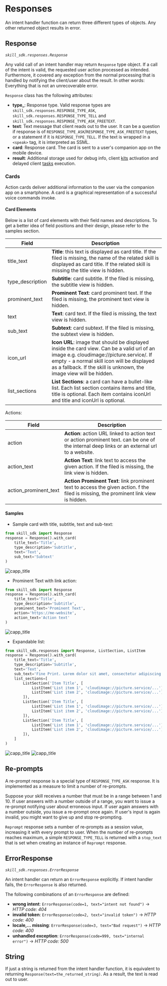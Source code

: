 # Responses

An intent handler function can return three different types of objects. Any other returned object results in error.

## Response

*`skill_sdk.responses.Response`*

Any valid call of an intent handler may return `Response` type object. 
If a call of the intent is valid, the requested user action processed as intended. 
Furthermore, it covered any exception from the normal processing that is handled by notifying the client/user about the result. 
In other words: Everything that is not an unrecoverable error.

`Response` class has the following attributes:

- **type_**: Response type. Valid response types are `skill_sdk.responses.RESPONSE_TYPE_ASK`, `skill_sdk.responses.RESPONSE_TYPE_TELL` and `skill_sdk.responses.RESPONSE_TYPE_ASK_FREETEXT`.
- **text**: Text message that client reads out to the user. It can be a question if response is of `RESPONSE_TYPE_ASK`/`RESPONSE_TYPE_ASK_FREETEXT` types, or a statement if it is `RESPONSE_TYPE_TELL`. If the text is wrapped in a `<speak>` tag, it is interpreted as SSML.
- **card**: Response card. The card is sent to a user's companion app on the mobile device.
- **result**: Additional storage used for debug info, client [kits](use_kits_and_actions.md) activation 
  and delayed client [tasks](client_tasks.md) execution.  

### Cards

Action cards deliver additional information to the user via the companion app on a smartphone.
A card is a graphical representation of a successful voice commands invoke.

#### Card Elements

Below is a list of card elements with their field names and descriptions. 
To get a better idea of field positions and their design, please refer to the samples section.

| Field |  Description  |
| -------- | ----------| 
|title_text | **Title**: this text is displayed as card title. If the filed is missing, the name of the related skill is displayed as card title. If the related skill is missing the title view is hidden.          
|type_description  | **Subtitle**: card subtitle. If the filed is missing, the subtitle view is hidden.   |
|prominent_text  | **Prominent Text**: card prominent text. If the filed is missing, the prominent text view is hidden.
|text  |  **Text**: card text. If the filed is missing, the text view is hidden.
|sub_text  |  **Subtext**: card subtext. If the filed is missing, the subtext view is hidden.
|icon_url  |  **Icon URL**: image that should be displayed inside the card view. Can be a valid url of an image e.g. cloudimage://picture.service/. If empty - a normal skill icon will be displayed as a fallback. If the skill is unknown, the image view will be hidden.
|list_sections  |  **List Sections**: a card can have a bullet-like list. Each list section contains items and title, title is optional. Each item contains iconUrl and title and iconUrl is optional.

Actions:

| Field |  Description  |
| -------- | ----------| 
|action  |  **Action**: action URL linked to action text or action prominent text. can be one of the internal deep links or an external url to a website. 
|action_text  |  **Action Text**: link text to access the given action. If the filed is missing, the link view is hidden. 
|action_prominent_text  |  **Action Prominent Text**: link prominent text to access the given action. f the filed is missing, the prominent link view is hidden.
#### Samples

- Sample card with title, subtitle, text and sub-text:
```python
from skill_sdk import Response
response = Response().with_card(
    title_text='Title',
    type_description='Subtitle',
    text='Text',
    sub_text='Subtext'
)
```
![capp_title](images/M-07-ACT-02.png)

- Prominent Text with link action:

```python
from skill_sdk import Response
response = Response().with_card(
    title_text='Title',
    type_description='Subtitle',
    prominent_text='Prominent Text',
    action='https://me-website',
    action_text='Action text'
)
```
![capp_title](images/M-07-ACT-07.png)

- Expandable list:

```python
from skill_sdk.responses import Response, ListSection, ListItem
response = Response().with_card(
    title_text='Title',
    type_description='Subtitle',
    text='Text',
    sub_text='Fine Print. Lorem dolor sit amet, consectetur adipiscing elit.',
    list_sections=[
        ListSection('Item Title', [
            ListItem('List item 1', 'cloudimage://picture.service/...'),
            ListItem('List item 2', 'cloudimage://picture.service/...')
        ]),
        ListSection('Item Title', [
            ListItem('List item 1', 'cloudimage://picture.service/...'),
            ListItem('List item 2', 'cloudimage://picture.service/...')
        ]),
        ListSection('Item Title', [
            ListItem('List item 1', 'cloudimage://picture.service/...'),
            ListItem('List item 2', 'cloudimage://picture.service/...')
        ]),
    ]
)
```
![capp_title](images/M-07-ACT-10-1.png)
![capp_title](images/M-07-ACT-10-2.png)


## Re-prompts

A re-prompt response is a special type of `RESPONSE_TYPE_ASK` response. It is implemented as a measure to limit a number of re-prompts.

Suppose your skill receives a number that must be in a range between 1 and 10. 
If user answers with a number outside of a range, you want to issue a re-prompt notifying user about erroneous input. 
If user again answers with a number outside, you issue a re-prompt once again.
If user's input is again invalid, you might want to give up and stop re-prompting.  

`Reprompt` response sets a number of re-prompts as a session value, increasing it with every prompt to user.
When the number of re-prompts reaches maximum, a simple `RESPONSE_TYPE_TELL` is returned with a `stop_text` that is set when creating an instance of `Reprompt` response.  

## ErrorResponse

*`skill_sdk.responses.ErrorResponse`*

An intent handler can return an `ErrorResponse` explicitly. If intent handler fails, the `ErrorResponse` is also returned.

The following combinations of an `ErrorResponse` are defined:

- **wrong intent**: `ErrorResponse(code=1, text="intent not found")` → *HTTP code: 404*
- **invalid token**: `ErrorResponse(code=2, text="invalid token")` → *HTTP code: 400*
- **locale,… missing**: `ErrorResponse(code=3, text="Bad request")` → *HTTP code: 400*
- **unhandled exception**: `ErrorResponse(code=999, text="internal error")` → *HTTP code: 500*

## String

If just a string is returned from the intent handler function, it is equivalent to returning `Response(text=the_returned_string)`.
As a result, the text is read out to user.
